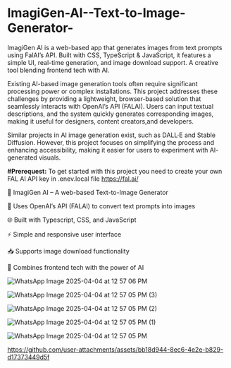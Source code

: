 # ImagiGen-AI--Text-to-Image-Generator-
ImagiGen AI is a web-based app that generates images from text prompts using FalAI’s API. Built with CSS, TypeScript &amp; JavaScript, it features a simple UI, real-time generation, and image download support. A creative tool blending frontend tech with AI.

Existing AI-based image generation tools often require significant processing power or complex installations. This project addresses these challenges by providing a lightweight, browser-based solution that seamlessly interacts with OpenAI’s API (FALAI). Users can input textual descriptions, and the system quickly generates corresponding images, making it useful for designers, content creators,and developers.

Similar projects in AI image generation exist, such as DALL·E and Stable Diffusion. However, this project focuses on simplifying the process and enhancing accessibility, making it easier for users to experiment with AI- generated visuals.

**#Prerequest:**
To get started with this project you need to create your own FAL AI API key in .enev.local file 
https://fal.ai/

🎨 ImagiGen AI – A web-based Text-to-Image Generator

🧠 Uses OpenAI’s API (FALAI) to convert text prompts into images

🌐 Built with Typescript, CSS, and JavaScript

⚡ Simple and responsive user interface

📥 Supports image download functionality

🤖 Combines frontend tech with the power of AI

![WhatsApp Image 2025-04-04 at 12 57 06 PM](https://github.com/user-attachments/assets/b03f631c-bfd4-48c7-8673-888cd46b150e)

![WhatsApp Image 2025-04-04 at 12 57 05 PM (3)](https://github.com/user-attachments/assets/35554db2-7217-48a7-9d49-d78d5df8815d)

![WhatsApp Image 2025-04-04 at 12 57 05 PM (2)](https://github.com/user-attachments/assets/38d50282-2fbf-4c3f-8f96-15ddc5ae3e3b)

![WhatsApp Image 2025-04-04 at 12 57 05 PM (1)](https://github.com/user-attachments/assets/b23ccc8d-de70-4b0e-b25c-c471a064389b)

![WhatsApp Image 2025-04-04 at 12 57 05 PM](https://github.com/user-attachments/assets/aec0dca3-4a1d-4740-936d-65d27221d198)

https://github.com/user-attachments/assets/bb18d944-8ec6-4e2e-b829-d17373449d5f

